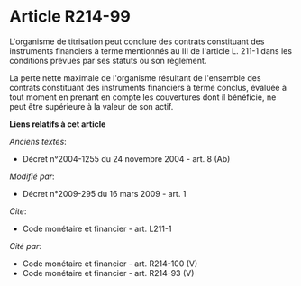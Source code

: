 # Article R214-99

L'organisme de titrisation peut conclure des contrats constituant des instruments financiers à terme mentionnés au III de
l'article L. 211-1 dans les conditions prévues par ses statuts ou son règlement. 

La perte nette maximale de l'organisme résultant de l'ensemble des contrats constituant des instruments financiers à terme
conclus, évaluée à tout moment en prenant en compte les couvertures dont il bénéficie, ne peut être supérieure à la valeur de
son actif.

**Liens relatifs à cet article**

_Anciens textes_:

  - Décret n°2004-1255 du 24 novembre 2004 - art. 8 (Ab)

_Modifié par_:

  - Décret n°2009-295 du 16 mars 2009 - art. 1

_Cite_:

  - Code monétaire et financier - art. L211-1

_Cité par_:

  - Code monétaire et financier - art. R214-100 (V)
  - Code monétaire et financier - art. R214-93 (V)
